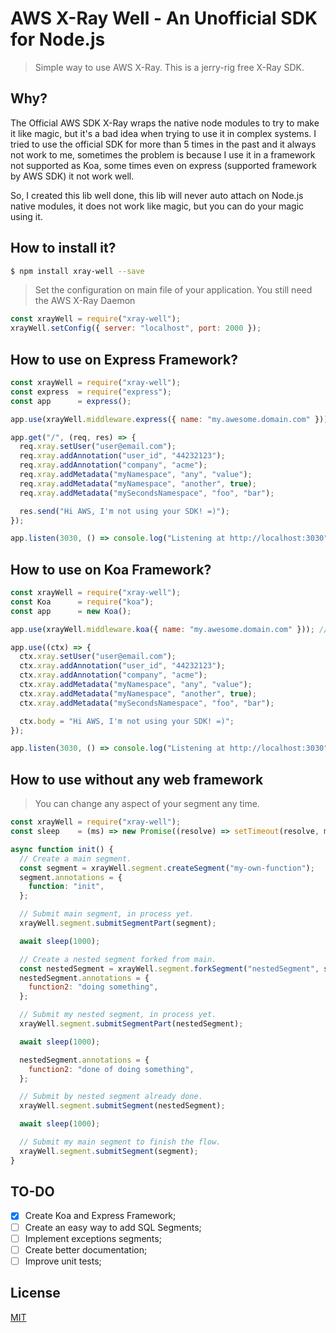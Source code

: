 # AWS X-Ray Well - An Unofficial SDK for Node.js
> Simple way to use AWS X-Ray. This is a jerry-rig free X-Ray SDK.

## Why?

The Official AWS SDK X-Ray wraps the native node modules to try to make it like magic, but it's a bad idea when trying to use it in complex systems. I tried to use the official SDK for more than 5 times in the past and it always not work to me, sometimes the problem is because I use it in a framework not supported as Koa, some times even on express (supported framework by AWS SDK) it not work well.

So, I created this lib well done, this lib will never auto attach on Node.js native modules, it does not work like magic, but you can do your magic using it.

## How to install it?

```bash
$ npm install xray-well --save
```

> Set the configuration on main file of your application. You still need the AWS X-Ray Daemon
```javascript
const xrayWell = require("xray-well");
xrayWell.setConfig({ server: "localhost", port: 2000 });
```

## How to use on Express Framework?

```javascript
const xrayWell = require("xray-well");
const express  = require("express");
const app      = express();

app.use(xrayWell.middleware.express({ name: "my.awesome.domain.com" })); // Add it before any another middleware

app.get("/", (req, res) => {
  req.xray.setUser("user@email.com");
  req.xray.addAnnotation("user_id", "44232123");
  req.xray.addAnnotation("company", "acme");
  req.xray.addMetadata("myNamespace", "any", "value");
  req.xray.addMetadata("myNamespace", "another", true);
  req.xray.addMetadata("mySecondsNamespace", "foo", "bar");

  res.send("Hi AWS, I'm not using your SDK! =)");
});

app.listen(3030, () => console.log("Listening at http://localhost:3030"));

```

## How to use on Koa Framework?

```javascript
const xrayWell = require("xray-well");
const Koa      = require("koa");
const app      = new Koa();

app.use(xrayWell.middleware.koa({ name: "my.awesome.domain.com" })); // Add it before any another middleware

app.use((ctx) => {
  ctx.xray.setUser("user@email.com");
  ctx.xray.addAnnotation("user_id", "44232123");
  ctx.xray.addAnnotation("company", "acme");
  ctx.xray.addMetadata("myNamespace", "any", "value");
  ctx.xray.addMetadata("myNamespace", "another", true);
  ctx.xray.addMetadata("mySecondsNamespace", "foo", "bar");

  ctx.body = "Hi AWS, I'm not using your SDK! =)";
});

app.listen(3030, () => console.log("Listening at http://localhost:3030"));

```

## How to use without any web framework

> You can change any aspect of your segment any time.
```javascript
const xrayWell = require("xray-well");
const sleep    = (ms) => new Promise((resolve) => setTimeout(resolve, ms));

async function init() {
  // Create a main segment.
  const segment = xrayWell.segment.createSegment("my-own-function");
  segment.annotations = {
    function: "init",
  };

  // Submit main segment, in process yet.
  xrayWell.segment.submitSegmentPart(segment);

  await sleep(1000);

  // Create a nested segment forked from main.
  const nestedSegment = xrayWell.segment.forkSegment("nestedSegment", segment);
  nestedSegment.annotations = {
    function2: "doing something",
  };

  // Submit my nested segment, in process yet.
  xrayWell.segment.submitSegmentPart(nestedSegment);

  await sleep(1000);

  nestedSegment.annotations = {
    function2: "done of doing something",
  };

  // Submit by nested segment already done.
  xrayWell.segment.submitSegment(nestedSegment);

  await sleep(1000);

  // Submit my main segment to finish the flow.
  xrayWell.segment.submitSegment(segment);
}
```

## TO-DO
- [x] Create Koa and Express Framework;
- [ ] Create an easy way to add SQL Segments;
- [ ] Implement exceptions segments;
- [ ] Create better documentation;
- [ ] Improve unit tests;

## License

  [MIT](LICENSE)
